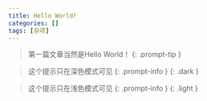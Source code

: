 ```yaml
---
title: Hello World!
categories: []
tags: [杂项]
---
```



> 第一篇文章当然是Hello World！
{: .prompt-tip }

> 这个提示只在深色模式可见
{: .prompt-info }
{: .dark } 

> 这个提示只在浅色模式可见
{: .prompt-info }
{: .light }

